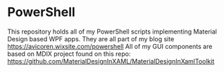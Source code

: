 # PowerShell
This repository holds all of my PowerShell scripts implementing Material Design based WPF apps.
They are all part of my blog site https://avicoren.wixsite.com/powershell
All of my GUI components are based on MDIX project found on this repo:
https://github.com/MaterialDesignInXAML/MaterialDesignInXamlToolkit
